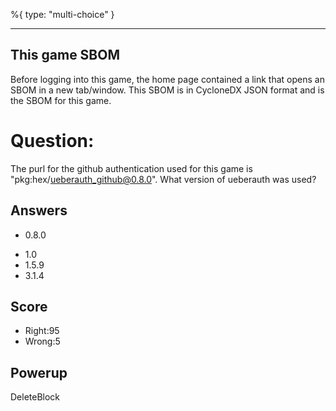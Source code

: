 %{
 type: "multi-choice"
}

---
## This game SBOM
Before logging into this game,
the home page contained a link
that opens an SBOM in a new tab/window.
This SBOM is in CycloneDX JSON format
and is the SBOM for this game.

# Question:
The purl for the github authentication used for
this game is
"pkg:hex/ueberauth_github@0.8.0".
What version of ueberauth was used?

## Answers
* 0.8.0
- 1.0
- 1.5.9
- 3.1.4



## Score
- Right:95
- Wrong:5

## Powerup
DeleteBlock
